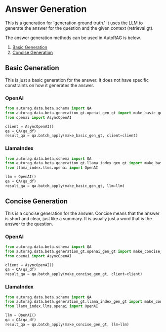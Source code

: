 # Answer Generation

This is a generation for 'generation ground truth.'
It uses the LLM to generate the answer for the question and the given context (retrieval gt).

The answer generation methods can be used in AutoRAG is below.

1. [Basic Generation](#basic-generation)
2. [Concise Generation](#concise-generation)

## Basic Generation
This is just a basic generation for the answer.
It does not have specific constraints on how it generates the answer.

### OpenAI

```python
from autorag.data.beta.schema import QA
from autorag.data.beta.generation_gt.openai_gen_gt import make_basic_gen_gt
from openai import AsyncOpenAI

client = AsyncOpenAI()
qa = QA(qa_df)
result_qa = qa.batch_apply(make_basic_gen_gt, client=client)
```

### LlamaIndex

```python
from autorag.data.beta.schema import QA
from autorag.data.beta.generation_gt.llama_index_gen_gt import make_basic_gen_gt
from llama_index.llms.openai import OpenAI

llm = OpenAI()
qa = QA(qa_df)
result_qa = qa.batch_apply(make_basic_gen_gt, llm=llm)
```

## Concise Generation
This is a concise generation for the answer.
Concise means that the answer is short and clear, just like a summary.
It is usually just a word that is the answer to the question.

### OpenAI

```python
from autorag.data.beta.schema import QA
from autorag.data.beta.generation_gt.openai_gen_gt import make_concise_gen_gt
from openai import AsyncOpenAI

client = AsyncOpenAI()
qa = QA(qa_df)
result_qa = qa.batch_apply(make_concise_gen_gt, client=client)
```

### LlamaIndex

```python
from autorag.data.beta.schema import QA
from autorag.data.beta.generation_gt.llama_index_gen_gt import make_concise_gen_gt
from llama_index.llms.openai import OpenAI

llm = OpenAI()
qa = QA(qa_df)
result_qa = qa.batch_apply(make_concise_gen_gt, llm=llm)
```
